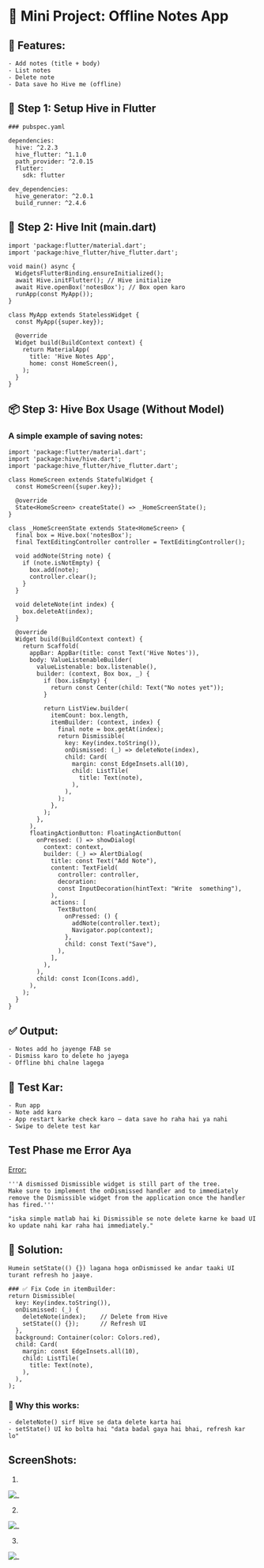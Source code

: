 # 📱 Mini Project: Offline Notes App

## 🧰 Features:
    - Add notes (title + body)
    - List notes
    - Delete note
    - Data save ho Hive me (offline)

## 🔧 Step 1: Setup Hive in Flutter

    ### pubspec.yaml
    
    dependencies:
      hive: ^2.2.3
      hive_flutter: ^1.1.0
      path_provider: ^2.0.15
      flutter:
        sdk: flutter

    dev_dependencies:
      hive_generator: ^2.0.1
      build_runner: ^2.4.6


## 📂 Step 2: Hive Init (main.dart)

    import 'package:flutter/material.dart';
    import 'package:hive_flutter/hive_flutter.dart';

    void main() async {
      WidgetsFlutterBinding.ensureInitialized();
      await Hive.initFlutter(); // Hive initialize
      await Hive.openBox('notesBox'); // Box open karo
      runApp(const MyApp());
    }

    class MyApp extends StatelessWidget {
      const MyApp({super.key});

      @override
      Widget build(BuildContext context) {
        return MaterialApp(
          title: 'Hive Notes App',
          home: const HomeScreen(),
        );
      }
    }  


## 📦 Step 3: Hive Box Usage (Without Model)
### A simple example of saving notes:

    import 'package:flutter/material.dart';
    import 'package:hive/hive.dart';
    import 'package:hive_flutter/hive_flutter.dart';

    class HomeScreen extends StatefulWidget {
      const HomeScreen({super.key});
    
      @override
      State<HomeScreen> createState() => _HomeScreenState();
    }

    class _HomeScreenState extends State<HomeScreen> {
      final box = Hive.box('notesBox');
      final TextEditingController controller = TextEditingController();
    
      void addNote(String note) {
        if (note.isNotEmpty) {
          box.add(note);
          controller.clear();
        }
      }
    
      void deleteNote(int index) {
        box.deleteAt(index);
      }
    
      @override
      Widget build(BuildContext context) {
        return Scaffold(
          appBar: AppBar(title: const Text('Hive Notes')),
          body: ValueListenableBuilder(
            valueListenable: box.listenable(),
            builder: (context, Box box, _) {
              if (box.isEmpty) {
                return const Center(child: Text("No notes yet"));
              }
    
              return ListView.builder(
                itemCount: box.length,
                itemBuilder: (context, index) {
                  final note = box.getAt(index);
                  return Dismissible(
                    key: Key(index.toString()),
                    onDismissed: (_) => deleteNote(index),
                    child: Card(
                      margin: const EdgeInsets.all(10),
                      child: ListTile(
                        title: Text(note),
                      ),
                    ),
                  );
                },
              );
            },
          ),
          floatingActionButton: FloatingActionButton(
            onPressed: () => showDialog(
              context: context,
              builder: (_) => AlertDialog(
                title: const Text("Add Note"),
                content: TextField(
                  controller: controller,
                  decoration: 
                  const InputDecoration(hintText: "Write  something"),
                ),
                actions: [
                  TextButton(
                    onPressed: () {
                      addNote(controller.text);
                      Navigator.pop(context);
                    },
                    child: const Text("Save"),
                  ),
                ],
              ),
            ),
            child: const Icon(Icons.add),
          ),
        );
      }
    }



## ✅ Output:
    - Notes add ho jayenge FAB se
    - Dismiss karo to delete ho jayega
    - Offline bhi chalne lagega


## 🧪 Test Kar:
    - Run app
    - Note add karo
    - App restart karke check karo — data save ho raha hai ya nahi
    - Swipe to delete test kar



## Test Phase me Error Aya 

[Error:](screenshots/error.png)

    '''A dismissed Dismissible widget is still part of the tree.
    Make sure to implement the onDismissed handler and to immediately remove the Dismissible widget from the application once the handler has fired.'''

    "iska simple matlab hai ki Dismissible se note delete karne ke baad UI ko update nahi kar raha hai immediately."

## 🔧 Solution:
    Humein setState(() {}) lagana hoga onDismissed ke andar taaki UI turant refresh ho jaaye.

    ### ✅ Fix Code in itemBuilder:
    return Dismissible(
      key: Key(index.toString()),
      onDismissed: (_) {
        deleteNote(index);    // Delete from Hive
        setState(() {});      // Refresh UI
      },
      background: Container(color: Colors.red),
      child: Card(
        margin: const EdgeInsets.all(10),
        child: ListTile(
          title: Text(note),
        ),
      ),
    );


### 🔁 Why this works:
    - deleteNote() sirf Hive se data delete karta hai
    - setState() UI ko bolta hai "data badal gaya hai bhai, refresh kar lo"



## ScreenShots:

1.
![_](screenshots/flutter_01.png)

2.
![_](screenshots/flutter_02.png)

3.
![_](screenshots/flutter_03.png)
